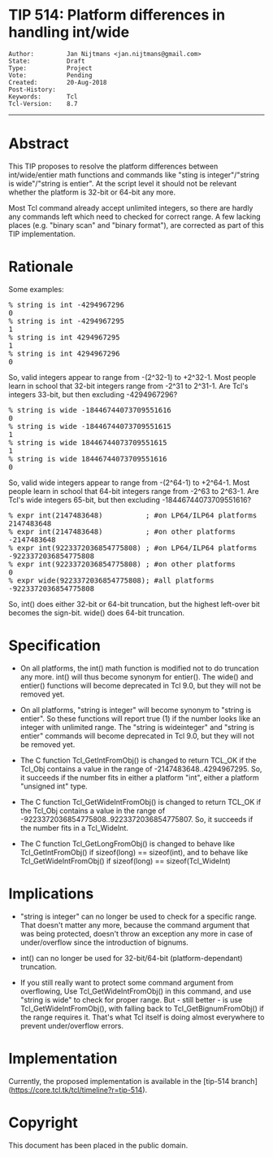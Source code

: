 # TIP 514: Platform differences in handling int/wide
	Author:         Jan Nijtmans <jan.nijtmans@gmail.com>
	State:          Draft
	Type:           Project
	Vote:           Pending
	Created:        20-Aug-2018
	Post-History:   
	Keywords:       Tcl
	Tcl-Version:	8.7
-----

# Abstract

This TIP proposes to resolve the platform differences between int/wide/entier math functions and commands like "sting is integer"/"string is wide"/"string is entier".
At the script level it should not be relevant whether the platform is 32-bit or 64-bit any more.

Most Tcl command already accept unlimited integers, so there are hardly any commands left which need to checked for correct range.
A few lacking places (e.g. "binary scan" and "binary format"), are corrected as part of this TIP implementation.

# Rationale

Some examples:

<pre>
% string is int -4294967296
0
% string is int -4294967295
1
% string is int 4294967295
1
% string is int 4294967296
0
</pre>

So, valid integers appear to range from -(2^32-1) to +2^32-1.  Most people learn in school that 32-bit integers range from -2^31 to 2^31-1. Are Tcl's integers 33-bit, but then excluding -4294967296?

<pre>
% string is wide -18446744073709551616
0
% string is wide -18446744073709551615
1
% string is wide 18446744073709551615
1
% string is wide 18446744073709551616
0
</pre>

So, valid wide integers appear to range from -(2^64-1) to +2^64-1.  Most people learn in school that 64-bit integers range from -2^63 to 2^63-1. Are Tcl's wide integers 65-bit, but then excluding -18446744073709551616?


<pre>
% expr int(2147483648)          ; #on LP64/ILP64 platforms
2147483648
% expr int(2147483648)          ; #on other platforms
-2147483648
% expr int(9223372036854775808) ; #on LP64/ILP64 platforms
-9223372036854775808
% expr int(9223372036854775808) ; #on other platforms
0
% expr wide(9223372036854775808); #all platforms
-9223372036854775808
</pre>

So, int() does either 32-bit or 64-bit truncation, but the highest left-over bit becomes the sign-bit. wide() does 64-bit truncation.

# Specification

 * On all platforms, the int() math function is modified not to do truncation any more.
   int() will thus become synonym for entier(). The wide() and entier() functions will become deprecated in Tcl 9.0, but they will not be removed yet.

 * On all platforms, "string is integer" will become synonym to "string is entier".
   So these functions will report true (1) if the number looks like an integer with unlimited range.
   The "string is wideinteger" and "string is entier" commands will become deprecated in Tcl 9.0, but they will not be removed yet.

 * The C function Tcl\_GetIntFromObj() is changed to return TCL\_OK if the Tcl_Obj contains a value in the range of -2147483648..4294967295. So,
   it succeeds if the number fits in either a platform "int", either a platform "unsigned int" type.

 * The C function Tcl\_GetWideIntFromObj() is changed to return TCL\_OK if the Tcl\_Obj contains a value in the range of -9223372036854775808..9223372036854775807.
   So, it succeeds if the number fits in a Tcl\_WideInt.

 * The C function Tcl\_GetLongFromObj() is changed to behave like Tcl\_GetIntFromObj() if sizeof(long) == sizeof(int), and to behave like Tcl\_GetWideIntFromObj() if sizeof(long) == sizeof(Tcl_WideInt)

# Implications

 * "string is integer" can no longer be used to check for a specific range.
   That doesn't matter any more, because the command argument that was being protected, doesn't throw an exception any more in case of under/overflow since the introduction of bignums.

 * int() can no longer be used for 32-bit/64-bit (platform-dependant) truncation.

 * If you still really want to protect some command argument from overflowing, Use Tcl\_GetWideIntFromObj() in this command, and use "string is wide" to check for proper range.
   But - still better - is use Tcl\_GetWideIntFromObj(), with falling back to Tcl\_GetBignumFromObj() if the range requires it.
   That's what Tcl itself is doing almost everywhere to prevent under/overflow errors.

# Implementation

Currently, the proposed implementation is available in the [tip-514 branch]
(https://core.tcl.tk/tcl/timeline?r=tip-514).

# Copyright

This document has been placed in the public domain.
